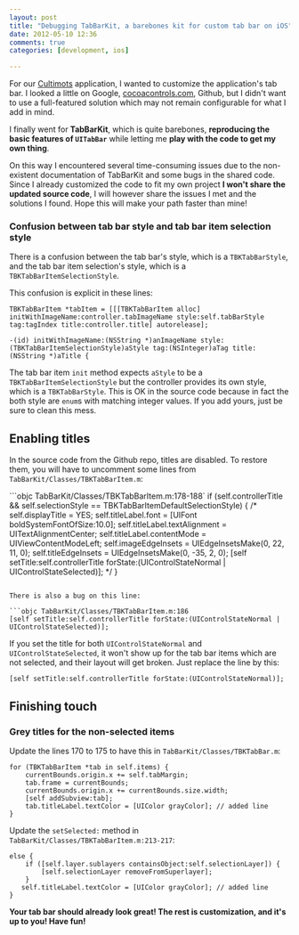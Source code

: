 ```yaml
---
layout: post
title: "Debugging TabBarKit, a barebones kit for custom tab bar on iOS"
date: 2012-05-10 12:36
comments: true
categories: [development, ios]

---
```


For our [Cultimots](http://itunes.apple.com/fr/app/cultimots-un-jeu-culture-vocabulaire/id483710651?l=fr&ls=1&mt=8) application, I wanted to customize the application's tab bar. I looked a little on Google, [cocoacontrols.com](http://cocoacontrols.com/), Github, but I didn't want to use a full-featured solution which may not remain configurable for what I add in mind.

I finally went for **TabBarKit**, which is quite barebones, **reproducing the basic features of `UITabBar`** while letting me **play with the code to get my own thing**.

On this way I encountered several time-consuming issues due to the non-existent documentation of TabBarKit and some bugs in the shared code. Since I already customized the code to fit my own project **I won't share the updated source code**, I will however share the issues I met and the solutions I found. Hope this will make your path faster than mine!

<!--more -->

### Confusion between tab bar style and tab bar item selection style

There is a confusion between the tab bar's style, which is a `TBKTabBarStyle`, and the tab bar item selection's style, which is a `TBKTabBarItemSelectionStyle`.

This confusion is explicit in these lines:

```objc TabBarKit/Classes/TBKTabBarController.m:119
TBKTabBarItem *tabItem = [[[TBKTabBarItem alloc] initWithImageName:controller.tabImageName style:self.tabBarStyle tag:tagIndex title:controller.title] autorelease];
```

```objc TabBarKit/Classes/TBKTabBarItem.m:170
-(id) initWithImageName:(NSString *)anImageName style:(TBKTabBarItemSelectionStyle)aStyle tag:(NSInteger)aTag title:(NSString *)aTitle {
```

The tab bar item `init` method expects `aStyle` to be a `TBKTabBarItemSelectionStyle` but the controller provides its own style, which is a `TBKTabBarStyle`. This is OK in the source code because in fact the both style are `enum`s with matching integer values. If you add yours, just be sure to clean this mess.

## Enabling titles

In the source code from the Github repo, titles are disabled. To restore them, you will have to uncomment some lines from `TabBarKit/Classes/TBKTabBarItem.m`:

```objc TabBarKit/Classes/TBKTabBarItem.m:178-188`
if (self.controllerTitle && self.selectionStyle == TBKTabBarItemDefaultSelectionStyle) {
		/*
		self.displayTitle = YES;
		self.titleLabel.font = [UIFont boldSystemFontOfSize:10.0];
		self.titleLabel.textAlignment = UITextAlignmentCenter;
		self.titleLabel.contentMode = UIViewContentModeLeft;
		self.imageEdgeInsets = UIEdgeInsetsMake(0, 22, 11, 0);
		self.titleEdgeInsets = UIEdgeInsetsMake(0, -35, 2, 0);
		[self setTitle:self.controllerTitle forState:(UIControlStateNormal | UIControlStateSelected)];
		*/
	}
```

There is also a bug on this line:

```objc TabBarKit/Classes/TBKTabBarItem.m:186
[self setTitle:self.controllerTitle forState:(UIControlStateNormal | UIControlStateSelected)];
```

If you set the title for both `UIControlStateNormal` and `UIControlStateSelected`, it won't show up for the tab bar items which are not selected, and their layout will get broken. Just replace the line by this:

```objc TabBarKit/Classes/TBKTabBarItem.m:186
[self setTitle:self.controllerTitle forState:(UIControlStateNormal)];
```

## Finishing touch

### Grey titles for the non-selected items

Update the lines 170 to 175 to have this in `TabBarKit/Classes/TBKTabBar.m`:

```objc TabBarKit/Classes/TBKTabBar.m:170-175
for (TBKTabBarItem *tab in self.items) {
	currentBounds.origin.x += self.tabMargin;
	tab.frame = currentBounds;
	currentBounds.origin.x += currentBounds.size.width;
	[self addSubview:tab];
	tab.titleLabel.textColor = [UIColor grayColor]; // added line
}
```

Update the `setSelected:` method in `TabBarKit/Classes/TBKTabBarItem.m:213-217`:

```objc 
else {
	if ([self.layer.sublayers containsObject:self.selectionLayer]) {
		[self.selectionLayer removeFromSuperlayer];
	}
   self.titleLabel.textColor = [UIColor grayColor]; // added line
}
```

**Your tab bar should already look great! The rest is customization, and it's up to you! Have fun!**